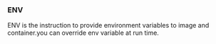 ### ENV
ENV is the instruction to provide environment variables to image and container.you can override env variable at run time.